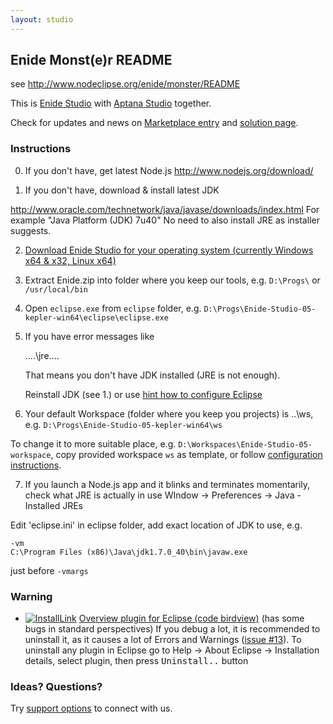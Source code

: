 ```yaml
---
layout: studio
---
```


## Enide Monst(e)r README

see <http://www.nodeclipse.org/enide/monster/README>

This is [Enide Studio](http://www.nodeclipse.org/enide/studio) with [Aptana Studio](http://aptana.com/) together.

Check for updates and news on [Marketplace entry](http://marketplace.eclipse.org/content/enide-monster)
and [solution page](http://www.nodeclipse.org/enide/monster).

### Instructions

0. If you don't have, get latest Node.js <http://www.nodejs.org/download/>

1. If you don't have, download & install latest JDK

 <http://www.oracle.com/technetwork/java/javase/downloads/index.html>
 For example "Java Platform (JDK) 7u40"
 No need to also install JRE as installer suggests.

2. [Download Enide Studio for your operating system (currently Windows x64 & x32, Linux x64)](https://sourceforge.net/projects/nodeclipse/files/Enide-Studio/)

3. Extract Enide.zip into folder where you keep our tools, e.g. `D:\Progs\` or `/usr/local/bin`

4. Open `eclipse.exe` from `eclipse` folder, e.g. <code>D:\Progs\Enide-Studio-05-kepler-win64\eclipse\eclipse.exe</code>

5. If you have error messages like

	....\jre\....
	
	That means you don't have JDK installed (JRE is not enough).
	
	Reinstall JDK (see 1.) or use [hint how to configure Eclipse](https://github.com/Nodeclipse/eclipse-node-ide/blob/master/Hints.md#select-jvm-for-eclipse-instance)
	
6. Your default Workspace (folder where you keep you projects) is ..\ws, 
 e.g. <code>D:\Progs\Enide-Studio-05-kepler-win64\ws</code>
 
 To change it to more suitable place, e.g. <code>D:\Workspaces\Enide-Studio-05-workspace</code>,
 copy provided workspace <code>ws</code> as template, or follow [configuration instructions](https://github.com/Nodeclipse/eclipse-node-ide#configuration).
 
7. If you launch a Node.js app and it blinks and terminates momentarily, check what JRE is actually in use 
WIndow -> Preferences -> Java -Installed JREs

Edit 'eclipse.ini' in eclipse folder, add exact location of JDK to use, e.g.

	-vm
	C:\Program Files (x86)\Java\jdk1.7.0_40\bin\javaw.exe
   
just before `-vmargs`
 
### Warning

- [![InstallLink][1]](http://marketplace.eclipse.org/marketplace-client-intro?mpc_install=687236)
[Overview plugin for Eclipse (code birdview)](http://marketplace.eclipse.org/node/687236) (has some bugs in standard perspectives)
If you debug a lot, it is recommended to uninstall it, as it causes a lot of Errors and Warnings ([issue #13](https://code.google.com/p/sandipchitaleseclipseplugins/issues/detail?id=13)).
To uninstall any plugin in Eclipse go to Help -> About Eclipse -> Installation details, select plugin, then press <kbd>Uninstall..</kbd> button

  [1]: http://marketplace.eclipse.org/sites/all/modules/custom/marketplace/images/installbutton.png

### Ideas? Questions?

Try <a href="http://www.nodeclipse.org/#support">support options</a> to connect with us. 
 
